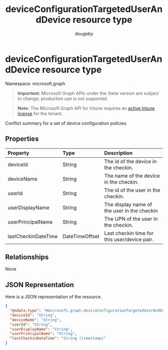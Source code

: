 ﻿---
title: "deviceConfigurationTargetedUserAndDevice resource type"
description: "Conflict summary for a set of device configuration policies."
author: "dougeby"
localization_priority: Normal
ms.prod: "intune"
doc_type: resourcePageType
---

# deviceConfigurationTargetedUserAndDevice resource type

Namespace: microsoft.graph

> **Important:** Microsoft Graph APIs under the /beta version are subject to change; production use is not supported.

> **Note:** The Microsoft Graph API for Intune requires an [active Intune license](https://go.microsoft.com/fwlink/?linkid=839381) for the tenant.

Conflict summary for a set of device configuration policies.

## Properties

| Property            | Type           | Description                                  |
| :------------------ | :------------- | :------------------------------------------- |
| deviceId            | String         | The id of the device in the checkin.         |
| deviceName          | String         | The name of the device in the checkin.       |
| userId              | String         | The id of the user in the checkin.           |
| userDisplayName     | String         | The display name of the user in the checkin  |
| userPrincipalName   | String         | The UPN of the user in the checkin.          |
| lastCheckinDateTime | DateTimeOffset | Last checkin time for this user/device pair. |

## Relationships

None

## JSON Representation

Here is a JSON representation of the resource.

<!-- {
  "blockType": "resource",
  "@odata.type": "microsoft.graph.deviceConfigurationTargetedUserAndDevice"
}
-->

```json
{
  "@odata.type": "#microsoft.graph.deviceConfigurationTargetedUserAndDevice",
  "deviceId": "String",
  "deviceName": "String",
  "userId": "String",
  "userDisplayName": "String",
  "userPrincipalName": "String",
  "lastCheckinDateTime": "String (timestamp)"
}
```
